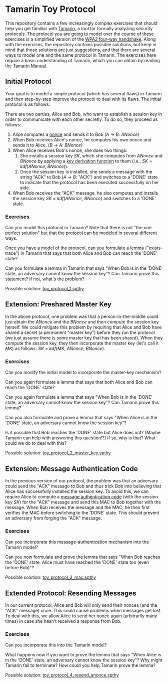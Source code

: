 # Tamarin Toy Protocol

This repository contains a few increasingly complex exercises that should help you get familiar with [Tamarin](https://tamarin-prover.github.io/), a tool for formally analyzing security protocols. The protocol you are going to model over the course of these exercises is a simplified version of the [WPA2 four-way handshake](https://benjaminkiesl.github.io/publications/a_formal_analysis_of_ieees_wpa2_cremers_kiesl_medinger.pdf). Along with the exercises, the repository contains possible solutions, but keep in mind that those solutions are just suggestions, and that there are several ways to model one and the same protocol in Tamarin. The exercises here require a basic understanding of Tamarin, which you can obtain by reading the [Tamarin Manual](https://tamarin-prover.github.io/manual/index.html).

## Initial Protocol

Your goal is to model a simple protocol (which has several flaws) in Tamarin and then step-by-step improve the protocol to deal with its flaws. The initial protocol is as follows:

There are two parties, Alice and Bob, who want to establish a session key in order to communicate with each other secretly. To do so, they proceed as follows:

1. Alice computes a [nonce](https://en.wikipedia.org/wiki/Cryptographic_nonce) and sends it to Bob (*A* -> *B*: *ANonce*)
2. When Bob receives Alice's nonce, he computes his own nonce and sends it to Alice. (*B* -> *A*: *BNonce*)
3. When Alice receives Bob's nonce, she does two things:
   1. She installs a session key *SK*, which she computes from *ANonce* and *BNonce* by applying a [key derivation function](https://en.wikipedia.org/wiki/Key_derivation_function) to them (i.e., *SK* = *kdf*(*ANonce*, *BNonce*)). 
   2. Once the session key is installed, she sends a message with the string "ACK" to Bob (*A* -> *B*: "ACK") and switches to a 'DONE' state to indicate that the protocol has been executed successfully on her side.
4. When Bob receives the "ACK" message, he also computes and installs the session key *SK* = *kdf*(*ANonce*, *BNonce*) and switches to a 'DONE' state.

### Exercises

Can you model this protocol in Tamarin? Note that there is not "the one perfect solution" but that the protocol can be modeled in several different ways.

Once you have a model of the protocol, can you formulate a lemma ("exists-trace") in Tamarin that says that both Alice and Bob can reach the 'DONE' state?

Can you formulate a lemma in Tamarin that says "When Bob is in the 'DONE' state, an adversary cannot know the session key"? Can Tamarin prove this statement? If not, what's the problem?

Possible solution: [toy_protocol_1.spthy](toy_protocol_1.spthy)

## Extension: Preshared Master Key

In the above protocol, one problem was that a person-in-the-middle could just obtain the *ANonce* and the *BNonce* and then compute the session key herself. We could mitigate this problem by requiring that Alice and Bob have shared a secret (a permanent "master key") before they run the protocol (we just assume there is some master key that has been shared). When they compute the session key, they then incorporate the master key (let's call it *MK*) as follows: *SK* = *kdf*(*MK*, *ANonce*, *BNonce*).

### Exercises

Can you modify the initial model to incorporate the master-key mechanism?

Can you again formulate a lemma that says that both Alice and Bob can reach the 'DONE' state?

Can you again formulate a lemma that says "When Bob is in the 'DONE' state, an adversary cannot know the session key"? Can Tamarin prove this lemma?

Can you also formulate and prove a lemma that says "When Alice is in the 'DONE' state, an adversary cannot know the session key"?

Is it possible that Bob reaches the 'DONE' state but Alice does not? (Maybe Tamarin can help with answering this question!?) If so, why is that? What could we do to deal with this?

Possible solution: [toy_protocol_2_master_key.spthy](toy_protocol_2_master_key.spthy)

## Extension: Message Authentication Code

In the previous version of our protocol, the problem was that an adversary could send the "ACK" message to Bob and thus trick Bob into believing that Alice has successfully installed the session key. To avoid this, we can require Alice to compute a [message authentication code](https://en.wikipedia.org/wiki/Message_authentication_code) (with the session key *SK*) for the "ACK" message and send this MAC to Bob together with the message. When Bob receives the message and the MAC, he then first verifies the MAC before switching to the 'DONE' state. This should prevent an adversary from forging the "ACK" message.

### Exercises

Can you incorporate this message-authentication mechanism into the Tamarin model?

Can you now formulate and prove the lemma that says "When Bob reaches the 'DONE' state, Alice must have reached the 'DONE' state too (even before Bob)"?

Possible solution: [toy_protocol_3_mac.spthy](toy_protocol_3_mac.spthy)

## Extended Protocol: Resending Messages

In our current protocol, Alice and Bob will only send their nonces (and the "ACK" message) once. This could cause problems when messages get lost. To deal with this, we allow Alice to send her nonce again (arbitrarily many times) in case she hasn't received a response from Bob.

### Exercises

Can you incorporate this into the Tamarin model?

What happens now if you want to prove the lemma that says "When Alice is in the 'DONE' state, an adversary cannot know the session key"? Why might Tamarin fail to terminate? How could you help Tamarin prove the lemma?

Possible solution: [toy_protocol_4_resend_anonce.spthy](toy_protocol_4_resend_anonce.spthy)

